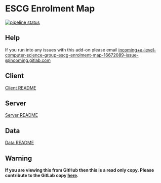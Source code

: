 # ESCG Enrolment Map

[![pipeline status](https://gitlab.com/a-level-computer-science-group/escg-enrolment-map/badges/master/pipeline.svg)](https://gitlab.com/a-level-computer-science-group/escg-enrolment-map/commits/master)

## Help

If you run into any issues with this add-on please email [incoming+a-level-computer-science-group-escg-enrolment-map-16672089-issue-@incoming.gitlab.com](incoming+a-level-computer-science-group-escg-enrolment-map-16672089-issue-@incoming.gitlab.com)

## Client

[Client README](client/README.md)

## Server

[Server README](server/README.md)

## Data

[Data README](data/README.md)

## **Warning**

**If you are viewing this from GitHub then this is a read only copy. Please contribute to the GitLab copy [here](https://gitlab.com/a-level-computer-science-group/escg-enrolment-map).**



